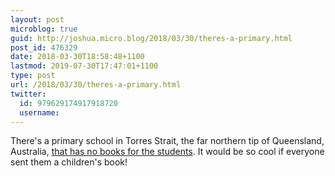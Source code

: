 ```yaml
---
layout: post
microblog: true
guid: http://joshua.micro.blog/2018/03/30/theres-a-primary.html
post_id: 476329
date: 2018-03-30T18:58:48+1100
lastmod: 2019-07-30T17:47:01+1100
type: post
url: /2018/03/30/theres-a-primary.html
twitter:
  id: 979629174917918720
  username: 
---
```

There's a primary school in Torres Strait, the far northern tip of Queensland, Australia, [that has no books for the students](https://twitter.com/jackie_french_/status/979509637106905089?s=21). It would be so cool if everyone sent them a children's book!
